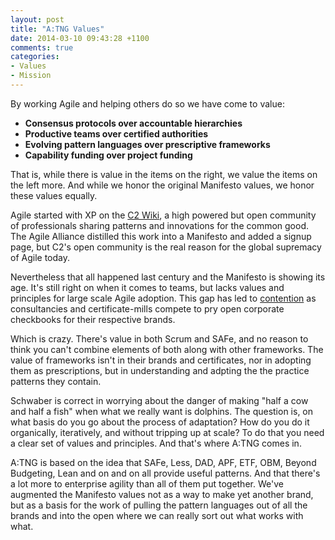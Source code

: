 ```yaml
---
layout: post
title: "A:TNG Values"
date: 2014-03-10 09:43:28 +1100
comments: true
categories: 
- Values
- Mission
---
```


By working Agile and helping others do so we have come to value:

* **Consensus protocols over accountable hierarchies**  
* **Productive teams over certified authorities**  
* **Evolving pattern languages over prescriptive frameworks**  
* **Capability funding over project funding**

That is, while there is value in the items on the right, we value the items on
the left more. And while we honor the original Manifesto values, we honor these
values equally.
<!-- more -->

Agile started with XP on the [C2
Wiki](http://www.c2.com/cgi/wiki/ExtremeProgrammingRoadmap), a high powered
but open community of professionals sharing patterns and innovations for the
common good. The Agile Alliance distilled this work into a Manifesto and added
a signup page, but C2's open community is the real reason for the global
supremacy of Agile today.

Nevertheless that all happened last century and the Manifesto is showing
its age.  It's still right on when it comes to teams, but lacks values and
principles for large scale Agile adoption. This gap has led to
[contention](http://agile.dzone.com/articles/method-wars-scrum-vs-safe) as
consultancies and certificate-mills compete to pry open corporate checkbooks
for their respective brands. 

Which is crazy. There's value in both Scrum and SAFe, and no reason to think
you can't combine elements of both along with other frameworks. The value of
frameworks isn't in their brands and certificates, nor in adopting them as
prescriptions, but in understanding and adpting the the practice patterns they
contain. 

Schwaber is correct in worrying about the danger of making "half a cow and
half a fish" when what we really want is dolphins. The question is, on what
basis do you go about the process of adaptation? How do you do it organically,
iteratively, and without tripping up at scale? To do that you need a clear set
of values and principles. And that's where A:TNG comes in.

A:TNG is based on the idea that SAFe, Less, DAD, APF, ETF, OBM, Beyond
Budgeting, Lean and on and on all provide useful patterns.  And that there's a
lot more to enterprise agility than all of them put together. We've augmented
the Manifesto values not as a way to make yet another brand, but as a basis
for the work of pulling the pattern languages out of all the brands and
into the open where we can really sort out what works with what.
